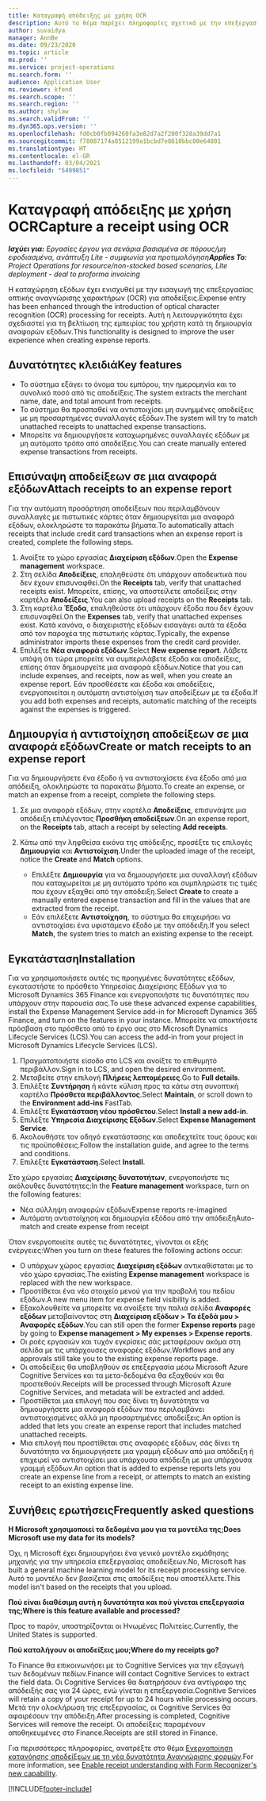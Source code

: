 ```yaml
---
title: Καταγραφή απόδειξης με χρήση OCR
description: Αυτό το θέμα παρέχει πληροφορίες σχετικά με την επεξεργασία οπτικής αναγνώρισης χαρακτήρων (OCR) για αποδείξεις.
author: suvaidya
manager: AnnBe
ms.date: 09/23/2020
ms.topic: article
ms.prod: ''
ms.service: project-operations
ms.search.form: ''
audience: Application User
ms.reviewer: kfend
ms.search.scope: ''
ms.search.region: ''
ms.author: shylaw
ms.search.validFrom: ''
ms.dyn365.ops.version: ''
ms.openlocfilehash: fd0cb0fb094260fa3e82d7a2f200f328a39dd7a1
ms.sourcegitcommit: f78087174a8512199a1bcbd7e8610bbc80e64801
ms.translationtype: HT
ms.contentlocale: el-GR
ms.lasthandoff: 03/04/2021
ms.locfileid: "5499851"
---
```

# <a name="capture-a-receipt-using-ocr"></a><span data-ttu-id="de04d-103">Καταγραφή απόδειξης με χρήση OCR</span><span class="sxs-lookup"><span data-stu-id="de04d-103">Capture a receipt using OCR</span></span>

<span data-ttu-id="de04d-104">_**Ισχύει για:** Εργασίες έργου για σενάρια βασισμένα σε πόρους/μη εφοδιασμένα, ανάπτυξη Lite - συμφωνία για προτιμολόγηση_</span><span class="sxs-lookup"><span data-stu-id="de04d-104">_**Applies To:** Project Operations for resource/non-stocked based scenarios, Lite deployment - deal to proforma invoicing_</span></span>

<span data-ttu-id="de04d-105">Η καταχώρηση εξόδων έχει ενισχυθεί με την εισαγωγή της επεξεργασίας οπτικής αναγνώρισης χαρακτήρων (OCR) για αποδείξεις.</span><span class="sxs-lookup"><span data-stu-id="de04d-105">Expense entry has been enhanced through the introduction of optical character recognition (OCR) processing for receipts.</span></span> <span data-ttu-id="de04d-106">Αυτή η λειτουργικότητα έχει σχεδιαστεί για τη βελτίωση της εμπειρίας του χρήστη κατά τη δημιουργία αναφορών εξόδων.</span><span class="sxs-lookup"><span data-stu-id="de04d-106">This functionality is designed to improve the user experience when creating expense reports.</span></span>

## <a name="key-features"></a><span data-ttu-id="de04d-107">Δυνατότητες κλειδιά</span><span class="sxs-lookup"><span data-stu-id="de04d-107">Key features</span></span>

- <span data-ttu-id="de04d-108">Το σύστημα εξάγει το όνομα του εμπόρου, την ημερομηνία και το συνολικό ποσό από τις αποδείξεις.</span><span class="sxs-lookup"><span data-stu-id="de04d-108">The system extracts the merchant name, date, and total amount from receipts.</span></span>
- <span data-ttu-id="de04d-109">Το σύστημα θα προσπαθεί να αντιστοιχίσει μη συνημμένες αποδείξεις με μη προσαρτημένες συναλλαγές εξόδων.</span><span class="sxs-lookup"><span data-stu-id="de04d-109">The system will try to match unattached receipts to unattached expense transactions.</span></span>
- <span data-ttu-id="de04d-110">Μπορείτε να δημιουργήσετε καταχωρημένες συναλλαγές εξόδων με μη αυτόματο τρόπο από αποδείξεις.</span><span class="sxs-lookup"><span data-stu-id="de04d-110">You can create manually entered expense transactions from receipts.</span></span>

## <a name="attach-receipts-to-an-expense-report"></a><span data-ttu-id="de04d-111">Επισύναψη αποδείξεων σε μια αναφορά εξόδων</span><span class="sxs-lookup"><span data-stu-id="de04d-111">Attach receipts to an expense report</span></span>

<span data-ttu-id="de04d-112">Για την αυτόματη προσάρτηση αποδείξεων που περιλαμβάνουν συναλλαγές με πιστωτικές κάρτες όταν δημιουργείται μια αναφορά εξόδων, ολοκληρώστε τα παρακάτω βήματα.</span><span class="sxs-lookup"><span data-stu-id="de04d-112">To automatically attach receipts that include credit card transactions when an expense report is created, complete the following steps.</span></span>

  1. <span data-ttu-id="de04d-113">Ανοίξτε το χώρο εργασίας **Διαχείριση εξόδων**.</span><span class="sxs-lookup"><span data-stu-id="de04d-113">Open the **Expense management** workspace.</span></span>
  2. <span data-ttu-id="de04d-114">Στη σελίδα **Αποδείξεις**, επαληθεύστε ότι υπάρχουν αποδεικτικά που δεν έχουν επισυναφθεί.</span><span class="sxs-lookup"><span data-stu-id="de04d-114">On the **Receipts** tab, verify that unattached receipts exist.</span></span> <span data-ttu-id="de04d-115">Μπορείτε, επίσης, να αποστείλετε αποδείξεις στην καρτέλα **Αποδείξεις**.</span><span class="sxs-lookup"><span data-stu-id="de04d-115">You can also upload receipts on the **Receipts** tab.</span></span>
  3. <span data-ttu-id="de04d-116">Στη καρτέλα **Έξοδα**, επαληθεύστε ότι υπάρχουν έξοδα που δεν έχουν επισυναφθεί.</span><span class="sxs-lookup"><span data-stu-id="de04d-116">On the **Expenses** tab, verify that unattached expenses exist.</span></span> <span data-ttu-id="de04d-117">Κατά κανόνα, ο διαχειριστής εξόδων εισαγάγει αυτά τα έξοδα από τον παροχέα της πιστωτικής κάρτας.</span><span class="sxs-lookup"><span data-stu-id="de04d-117">Typically, the expense administrator imports these expenses from the credit card provider.</span></span>
  4. <span data-ttu-id="de04d-118">Επιλέξτε **Νέα αναφορά εξόδων**.</span><span class="sxs-lookup"><span data-stu-id="de04d-118">Select **New expense report**.</span></span> <span data-ttu-id="de04d-119">Λάβετε υπόψη ότι τώρα μπορείτε να συμπεριλάβετε έξοδα και αποδείξεις, επίσης όταν δημιουργείτε μια αναφορά εξόδων.</span><span class="sxs-lookup"><span data-stu-id="de04d-119">Notice that you can include expenses, and receipts, now as well, when you create an expense report.</span></span> <span data-ttu-id="de04d-120">Εάν προσθέσετε και έξοδα και αποδείξεις, ενεργοποιείται η αυτόματη αντιστοίχιση των αποδείξεων με τα έξοδα.</span><span class="sxs-lookup"><span data-stu-id="de04d-120">If you add both expenses and receipts, automatic matching of the receipts against the expenses is triggered.</span></span>

## <a name="create-or-match-receipts-to-an-expense-report"></a><span data-ttu-id="de04d-121">Δημιουργία ή αντιστοίχηση αποδείξεων σε μια αναφορά εξόδων</span><span class="sxs-lookup"><span data-stu-id="de04d-121">Create or match receipts to an expense report</span></span>
<span data-ttu-id="de04d-122">Για να δημιουργήσετε ένα έξοδο ή να αντιστοιχίσετε ένα έξοδο από μια απόδειξη, ολοκληρώστε τα παρακάτω βήματα.</span><span class="sxs-lookup"><span data-stu-id="de04d-122">To create an expense, or match an expense from a receipt, complete the following steps.</span></span>

  1. <span data-ttu-id="de04d-123">Σε μια αναφορά εξόδων, στην καρτέλα **Αποδείξεις**, επισυνάψτε μια απόδειξη επιλέγοντας **Προσθήκη αποδείξεων**.</span><span class="sxs-lookup"><span data-stu-id="de04d-123">On an expense report, on the **Receipts** tab, attach a receipt by selecting **Add receipts**.</span></span>
  2. <span data-ttu-id="de04d-124">Κάτω από την ληφθείσα εικόνα της απόδειξης, προσέξτε τις επιλογές **Δημιουργία** και **Αντιστοίχιση**.</span><span class="sxs-lookup"><span data-stu-id="de04d-124">Under the uploaded image of the receipt, notice the **Create** and **Match** options.</span></span>

      - <span data-ttu-id="de04d-125">Επιλέξτε **Δημιουργία** για να δημιουργήσετε μια συναλλαγή εξόδων που καταχωρείται με μη αυτόματο τρόπο και συμπληρώστε τις τιμές που έχουν εξαχθεί από την απόδειξη.</span><span class="sxs-lookup"><span data-stu-id="de04d-125">Select **Create** to create a manually entered expense transaction and fill in the values that are extracted from the receipt.</span></span>
      - <span data-ttu-id="de04d-126">Εάν επιλέξετε **Αντιστοίχηση**, το σύστημα θα επιχειρήσει να αντιστοιχίσει ένα υφιστάμενο έξοδο με την απόδειξη.</span><span class="sxs-lookup"><span data-stu-id="de04d-126">If you select **Match**, the system tries to match an existing expense to the receipt.</span></span>

## <a name="installation"></a><span data-ttu-id="de04d-127">Εγκατάσταση</span><span class="sxs-lookup"><span data-stu-id="de04d-127">Installation</span></span>

<span data-ttu-id="de04d-128">Για να χρησιμοποιήσετε αυτές τις προηγμένες δυνατότητες εξόδων, εγκαταστήστε το πρόσθετο Υπηρεσίας Διαχείρισης Εξόδων για το Microsoft Dynamics 365 Finance και ενεργοποιήστε τις δυνατότητες που υπάρχουν στην παρουσία σας.</span><span class="sxs-lookup"><span data-stu-id="de04d-128">To use these advanced expense capabilities, install the Expense Management Service add-in for Microsoft Dynamics 365 Finance, and turn on the features in your instance.</span></span> <span data-ttu-id="de04d-129">Μπορείτε να αποκτήσετε πρόσβαση στο πρόσθετο από το έργο σας στο Microsoft Dynamics Lifecycle Services (LCS).</span><span class="sxs-lookup"><span data-stu-id="de04d-129">You can access the add-in from your project in Microsoft Dynamics Lifecycle Services (LCS).</span></span>

1. <span data-ttu-id="de04d-130">Πραγματοποιήστε είσοδο στο LCS και ανοίξτε το επιθυμητό περιβάλλον.</span><span class="sxs-lookup"><span data-stu-id="de04d-130">Sign in to LCS, and open the desired environment.</span></span>
2. <span data-ttu-id="de04d-131">Μεταβείτε στην επιλογή **Πλήρεις λεπτομέρειες**.</span><span class="sxs-lookup"><span data-stu-id="de04d-131">Go to **Full details**.</span></span>
3. <span data-ttu-id="de04d-132">Επιλέξτε **Συντήρηση** ή κάντε κύλιση προς τα κάτω στη συνοπτική καρτέλα **Πρόσθετα περιβάλλοντος**.</span><span class="sxs-lookup"><span data-stu-id="de04d-132">Select **Maintain**, or scroll down to the **Environment add-ins** FastTab.</span></span>
4. <span data-ttu-id="de04d-133">Επιλέξτε **Εγκατάσταση νέου πρόσθετου**.</span><span class="sxs-lookup"><span data-stu-id="de04d-133">Select **Install a new add-in**.</span></span>
5. <span data-ttu-id="de04d-134">Επιλέξτε **Υπηρεσία Διαχείρισης Εξόδων**.</span><span class="sxs-lookup"><span data-stu-id="de04d-134">Select **Expense Management Service**.</span></span>
6. <span data-ttu-id="de04d-135">Ακολουθήστε τον οδηγό εγκατάστασης και αποδεχτείτε τους όρους και τις προϋποθέσεις.</span><span class="sxs-lookup"><span data-stu-id="de04d-135">Follow the installation guide, and agree to the terms and conditions.</span></span>
7. <span data-ttu-id="de04d-136">Επιλέξτε **Εγκατάσταση**.</span><span class="sxs-lookup"><span data-stu-id="de04d-136">Select **Install**.</span></span>

<span data-ttu-id="de04d-137">Στο χώρο εργασίας **Διαχείρισης δυνατοτήτων**, ενεργοποιήστε τις ακόλουθες δυνατότητες:</span><span class="sxs-lookup"><span data-stu-id="de04d-137">In the **Feature management** workspace, turn on the following features:</span></span>

- <span data-ttu-id="de04d-138">Νέα σύλληψη αναφορών εξόδων</span><span class="sxs-lookup"><span data-stu-id="de04d-138">Expense reports re-imagined</span></span>
- <span data-ttu-id="de04d-139">Αυτόματη αντιστοίχηση και δημιουργία εξόδου από την απόδειξη</span><span class="sxs-lookup"><span data-stu-id="de04d-139">Auto-match and create expense from receipt</span></span>

<span data-ttu-id="de04d-140">Όταν ενεργοποιείτε αυτές τις δυνατότητες, γίνονται οι εξής ενέργειες:</span><span class="sxs-lookup"><span data-stu-id="de04d-140">When you turn on these features the following actions occur:</span></span>

- <span data-ttu-id="de04d-141">Ο υπάρχων χώρος εργασίας **Διαχείριση εξόδων** αντικαθίσταται με το νέο χώρο εργασίας.</span><span class="sxs-lookup"><span data-stu-id="de04d-141">The existing **Expense management** workspace is replaced with the new workspace.</span></span>
- <span data-ttu-id="de04d-142">Προστίθεται ένα νέο στοιχείο μενού για την προβολή του πεδίου εξόδων.</span><span class="sxs-lookup"><span data-stu-id="de04d-142">A new menu item for expense field visibility is added.</span></span>
- <span data-ttu-id="de04d-143">Εξακολουθείτε να μπορείτε να ανοίξετε την παλιά σελίδα **Αναφορές εξόδων** μεταβαίνοντας στη **Διαχείριση εξόδων > Τα έξοδά μου > Αναφορές εξόδων**.</span><span class="sxs-lookup"><span data-stu-id="de04d-143">You can still open the former **Expense reports** page by going to **Expense management > My expenses > Expense reports**.</span></span>
- <span data-ttu-id="de04d-144">Οι ροές εργασιών και τυχόν εγκρίσεις σάς μεταφέρουν ακόμα στη σελίδα με τις υπάρχουσες αναφορές εξόδων.</span><span class="sxs-lookup"><span data-stu-id="de04d-144">Workflows and any approvals still take you to the existing expense reports page.</span></span>
- <span data-ttu-id="de04d-145">Οι αποδείξεις θα υποβληθούν σε επεξεργασία μέσω Microsoft Azure Cognitive Services και τα μετα-δεδομένα θα εξαχθούν και θα προστεθούν.</span><span class="sxs-lookup"><span data-stu-id="de04d-145">Receipts will be processed through Microsoft Azure Cognitive Services, and metadata will be extracted and added.</span></span>
- <span data-ttu-id="de04d-146">Προστίθεται μια επιλογή που σας δίνει τη δυνατότητα να δημιουργήσετε μια αναφορά εξόδων που περιλαμβάνει αντιστοιχισμένες αλλά μη προσαρτημένες αποδείξεις.</span><span class="sxs-lookup"><span data-stu-id="de04d-146">An option is added that lets you create an expense report that includes matched unattached receipts.</span></span>
- <span data-ttu-id="de04d-147">Μια επιλογή που προστίθεται στις αναφορές εξόδων, σάς δίνει τη δυνατότητα να δημιουργήσετε μια γραμμή εξόδων από μια απόδειξη ή επιχειρεί να αντιστοιχίσει μια υπάρχουσα απόδειξη με μια υπάρχουσα γραμμή εξόδων.</span><span class="sxs-lookup"><span data-stu-id="de04d-147">An option that is added to expense reports lets you create an expense line from a receipt, or attempts to match an existing receipt to an existing expense line.</span></span>

## <a name="frequently-asked-questions"></a><span data-ttu-id="de04d-148">Συνήθεις ερωτήσεις</span><span class="sxs-lookup"><span data-stu-id="de04d-148">Frequently asked questions</span></span>

<span data-ttu-id="de04d-149">**Η Microsoft χρησιμοποιεί τα δεδομένα μου για τα μοντέλα της;**</span><span class="sxs-lookup"><span data-stu-id="de04d-149">**Does Microsoft use my data for its models?**</span></span>

<span data-ttu-id="de04d-150">Όχι, η Microsoft έχει δημιουργήσει ένα γενικό μοντέλο εκμάθησης μηχανής για την υπηρεσία επεξεργασίας αποδείξεων.</span><span class="sxs-lookup"><span data-stu-id="de04d-150">No, Microsoft has built a general machine learning model for its receipt processing service.</span></span> <span data-ttu-id="de04d-151">Αυτό το μοντέλο δεν βασίζεται στις αποδείξεις που αποστέλλετε.</span><span class="sxs-lookup"><span data-stu-id="de04d-151">This model isn't based on the receipts that you upload.</span></span>

<span data-ttu-id="de04d-152">**Πού είναι διαθέσιμη αυτή η δυνατότητα και πού γίνεται επεξεργασία της;**</span><span class="sxs-lookup"><span data-stu-id="de04d-152">**Where is this feature available and processed?**</span></span>

<span data-ttu-id="de04d-153">Προς το παρόν, υποστηρίζονται οι Ηνωμένες Πολιτείες.</span><span class="sxs-lookup"><span data-stu-id="de04d-153">Currently, the United States is supported.</span></span>

<span data-ttu-id="de04d-154">**Πού καταλήγουν οι αποδείξεις μου;**</span><span class="sxs-lookup"><span data-stu-id="de04d-154">**Where do my receipts go?**</span></span>

<span data-ttu-id="de04d-155">Το Finance θα επικοινωνήσει με το Cognitive Services για την εξαγωγή των δεδομένων πεδίων.</span><span class="sxs-lookup"><span data-stu-id="de04d-155">Finance will contact Cognitive Services to extract the field data.</span></span> <span data-ttu-id="de04d-156">Οι Cognitive Services θα διατηρήσουν ένα αντίγραφο της απόδειξής σας για 24 ώρες, ενώ γίνεται η επεξεργασία.</span><span class="sxs-lookup"><span data-stu-id="de04d-156">Cognitive Services will retain a copy of your receipt for up to 24 hours while processing occurs.</span></span> <span data-ttu-id="de04d-157">Μετά την ολοκλήρωση της επεξεργασίας, οι Cognitive Services θα αφαιρέσουν την απόδειξη.</span><span class="sxs-lookup"><span data-stu-id="de04d-157">After processing is completed, Cognitive Services will remove the receipt.</span></span> <span data-ttu-id="de04d-158">Οι αποδείξεις παραμένουν αποθηκευμένες στο Finance.</span><span class="sxs-lookup"><span data-stu-id="de04d-158">Receipts are still stored in Finance.</span></span>

<span data-ttu-id="de04d-159">Για περισσότερες πληροφορίες, ανατρέξτε στο θέμα [Ενεργοποίηση κατανόησης αποδείξεων με τη νέα δυνατότητα Αναγνώρισης φορμών](https://azure.microsoft.com/blog/enable-receipt-understanding-with-form-recognizer-s-new-capability/).</span><span class="sxs-lookup"><span data-stu-id="de04d-159">For more information, see [Enable receipt understanding with Form Recognizer's new capability](https://azure.microsoft.com/blog/enable-receipt-understanding-with-form-recognizer-s-new-capability/).</span></span>


[!INCLUDE[footer-include](../includes/footer-banner.md)]
